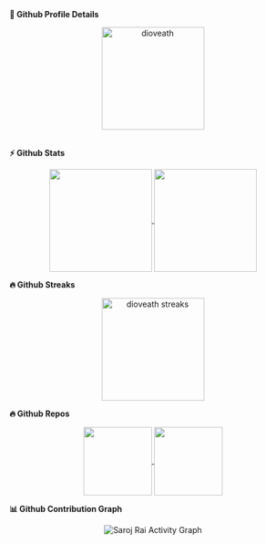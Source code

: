 <summary><b>🔎 Github Profile Details</b></summary>
<p align="center">
  <img height="180em" src="https://github-profile-summary-cards.vercel.app/api/cards/profile-details?username=dioveath&theme=github_dark" alt="dioveath" align = "center"/>
</p>

<br/>

<summary><b>⚡ Github Stats</b></summary>
<p align="center">
<a href="https://github.com/dioveath">
  <img align="center" height="180em" src="https://github-readme-stats.vercel.app/api?username=dioveath&theme=radical&show_icons=true&hide_border=true&count_private=true&custom_title=dioveath%27s%20Stats"/>
</a>
<a href="https://github.com/dioveath">
  <img align="center" height="180em" src="https://github-readme-stats.vercel.app/api/top-langs/?username=dioveath&theme=radical&show_icons=true&hide_border=true&layout=compact" />
</a>
</p>


 <summary><b>🔥 Github Streaks</b></summary>
<p align="center">
<a href="https://github.com/dioveath">
  <img align="center" height="180em" src="https://github-readme-streak-stats.herokuapp.com/?user=dioveath&theme=radical&show_icons=true&hide_border=true&stroke=e05397&background=0D1117&ring=e05397&fire=e05397&currStreakLabel=e05397" alt="dioveath streaks"/>
</a>
</p>


<summary><b>🔥 Github Repos</b></summary>
<!-- Top Repo -->
<p align="center">
	<a href="https://github.com/dioveath/chc-gaming">
		<img align="center" height="120em" src="https://github-readme-stats.vercel.app/api/pin/?username=dioveath&theme=radical&hide_border=true&repo=chc-gaming"/>
	</a>
	<a href="https://github.com/dioveath/sudokumania">
		<img align="center" height="120em" src="https://github-readme-stats.vercel.app/api/pin/?username=dioveath&theme=radical&hide_border=true&repo=sudokumania" />
	</a>
</p>

<summary><b>📊 Github Contribution Graph</b></summary>
<p align="center"
	<a href="https://activity-graph.herokuapp.com/graph?username=dioveath&bg_color=0D1117&color=e05397&line=e05397&point=FFFFFF&hide_border=true&">
		<img alt="Saroj Rai Activity Graph" src="https://activity-graph.herokuapp.com/graph?username=dioveath&bg_color=0D1117&color=e05397&line=e05397&point=FFFFFF&hide_border=true&" />
	</a>
</p>

